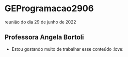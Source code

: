 # GEProgramacao2906
reunião do dia 29 de junho de 2022
## Professora Angela Bortoli
  - Estou gostando muito de trabalhar esse conteúdo
:love:
